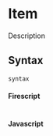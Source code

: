 Item
====

Description

Syntax
------

```
syntax
```

#### Firescript

```fire

```

#### Javascript

```js

```
